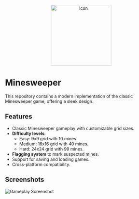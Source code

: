 <div align="center">
  <img src="bin/Minesweeper.bmp" alt="Icon" width="200">
</div>

# Minesweeper
This repository contains a modern implementation of the classic Minesweeper game, offering a sleek design.

## Features
- Classic Minesweeper gameplay with customizable grid sizes.
- **Difficulty levels**:
  - Easy: 9x9 grid with 10 mines.
  - Medium: 16x16 grid with 40 mines.
  - Hard: 24x24 grid with 99 mines.
- **Flagging system** to mark suspected mines.
- Support for saving and loading games.
- Cross-platform compatibility.

## Screenshots

![Gameplay Screenshot](bin/gameplay.png)
